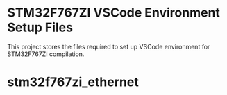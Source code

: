 # STM32F767ZI VSCode Environment Setup Files

This project stores the files required to set up VSCode environment for STM32F767ZI compilation.
# stm32f767zi_ethernet
